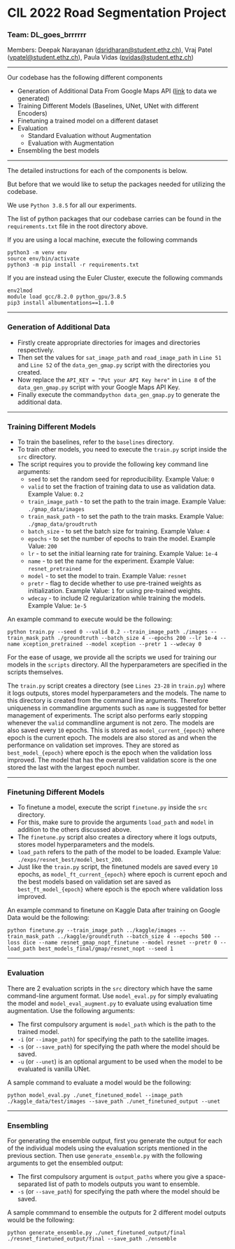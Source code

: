 # CIL 2022 Road Segmentation Project 

### Team: DL_goes_brrrrrr
Members: Deepak Narayanan (dsridharan@student.ethz.ch), Vraj Patel (vpatel@student.ethz.ch), Paula Vidas (pvidas@student.ethz.ch)

------
Our codebase has the following different components
- Generation of Additional Data From Google Maps API ([link](https://polybox.ethz.ch/index.php/s/vGz96Lv8Mt8aTwM) to data we generated)
- Training Different Models (Baselines, UNet, UNet with different Encoders)
- Finetuning a trained model on a different dataset
- Evaluation
  - Standard Evaluation without Augmentation
  - Evaluation with Augmentation
- Ensembling the best models

---
The detailed instructions for each of the components is below. 

But before that we would like to setup the packages needed for utilizing the codebase. 

We use ```Python 3.8.5``` for all our experiments. 

The list of python packages that our codebase carries can be found in the ```requirements.txt``` file in the root directory above.


If you are using a local machine, execute the following commands

```
python3 -m venv env
source env/bin/activate
python3 -m pip install -r requirements.txt
```

If you are instead using the Euler Cluster, execute the following commands

```
env2lmod
module load gcc/8.2.0 python_gpu/3.8.5
pip3 install albumentations==1.1.0
```
---
### Generation of Additional Data
- Firstly create appropriate directories for images and directories respectively.
- Then set the values for ```sat_image_path``` and ```road_image_path``` in ```Line 51``` and ```Line 52``` of the ```data_gen_gmap.py``` script with the directories you created.  
- Now replace the ```API_KEY = "Put your API Key here"``` in ```Line 8``` of the ```data_gen_gmap.py``` script with your Google Maps API Key.
- Finally execute the command```python data_gen_gmap.py``` to generate the additional data.
---
### Training Different Models
- To train the baselines, refer to the ```baselines``` directory. 
- To train other models, you need to execute the ```train.py``` script inside the ```src``` directory. 
- The script requires you to provide the following key command line arguments:
  - ```seed``` to set the random seed for reproducibility. Example Value: ```0```
  - ```valid``` to set the fraction of training data to use as validation data. Example Value: ```0.2```
  - ```train_image_path``` - to set the path to the train image. Example Value: ```./gmap_data/images```
  - ```train_mask_path``` - to set the path to the train masks. Example Value: ```./gmap_data/groudtruth```
  - ```batch_size``` - to set the batch size for training. Example Value: ```4```
  - ```epochs``` - to set the number of epochs to train the model. Example Value: ```200```
  - ```lr``` - to set the initial learning rate for training. Example Value: ```1e-4```
  - ```name``` - to set the name for the experiment. Example Value: ```resnet_pretrained```
  - ```model``` - to set the model to train. Example Value: ```resnet```
  - ```pretr``` - flag to decide whether to use pre-trained weights as initialization. Example Value: ```1``` for using pre-trained weights.
  - ```wdecay``` - to include l2 regularization while training the models. Example Value: ```1e-5```

An example command to execute would be the following: 
```
python train.py --seed 0 --valid 0.2 --train_image_path ./images --train_mask_path ./groundtruth --batch_size 4 --epochs 200 --lr 1e-4 --name xception_pretrained --model xception --pretr 1 --wdecay 0
```
For the ease of usage, we provide all the scripts we used for training our models in the ```scripts``` directory. All the hyperparameters are specified in the scripts themselves. 

The ```train.py``` script creates a directory (see ```Lines 23-28``` in ```train.py```) where it logs outputs, stores model hyperparameters and the models. The name to this directory is created from the command line arguments. Therefore uniqueness in commandline arguments such as ```name``` is suggested for better management of experiments. The script also performs early stopping whenever the ```valid``` commandline argument is not zero. The models are also saved every ```10``` epochs. This is stored as ```model_current_{epoch}``` where epoch is the current epoch. The models are also stored as and when the performance on validation set improves. They are stored as ```best_model_{epoch}``` where epoch is the epoch when the validation loss improved. The model that has the overall best validation score is the one stored the last with the largest epoch number.

---
### Finetuning Different Models
- To finetune a model, execute the script ```finetune.py``` inside the ```src``` directory. 
- For this, make sure to provide the arguments ```load_path``` and ```model``` in addition to the others discussed above. 
- The ```finetune.py``` script also creates a directory where it logs outputs, stores model hyperparameters and the models.
- ```load_path``` refers to the path of the model to be loaded. Example Value: ```./exps/resnet_best/model_best_200```.
- Just like the ```train.py``` script, the finetuned models are saved every ```10``` epochs, as ```model_ft_current_{epoch}``` where epoch is current epoch and the best models based on validation set are saved as ```best_ft_model_{epoch}``` where epoch is the epoch where validation loss improved.

An example command to finetune on Kaggle Data after training on Google Data would be the following:
```
python finetune.py --train_image_path ../kaggle/images --train_mask_path ../kaggle/groundtruth --batch_size 4 --epochs 500 --loss dice --name resnet_gmap_nopt_finetune --model resnet --pretr 0 --load_path best_models_final/gmap/resnet_nopt --seed 1
```
---
### Evaluation
There are 2 evaluation scripts in the ```src``` directory which have the same command-line argument format. Use ```model_eval.py``` for simply evaluating the model and ```model_eval_augment.py``` to evaluate using evaluation time augmentation. Use the following arguments:
- The first compulsory argument is ```model_path``` which is the path to the trained model.
- ```-i``` (or ```--image_path```) for specifying the path to the satellite images.
- ```-s``` (or ```--save_path```) for specifying the path where the model should be saved.
- ```-u``` (or ```--unet```) is an optional argument to be used when the model to be evaluated is vanilla UNet.

A sample command to evaluate a model would be the following:
```
python model_eval.py ./unet_finetuned_model --image_path ./kaggle_data/test/images --save_path ./unet_finetuned_output --unet
```
---
### Ensembling
For generating the ensemble output, first you generate the output for each of the individual models using the evaluation scripts mentioned in the previous section. Then use ```generate_ensemble.py``` with the following arguments to get the ensembled output:
- The first compulsory argument is ```output_paths``` where you give a space-separated list of path to models outputs you want to ensemble.
- ```-s``` (or ```--save_path```) for specifying the path where the model should be saved.

A sample commmand to ensemble the outputs for 2 different model outputs would be the following:
```
python generate_ensemble.py ./unet_finetuned_output/final ./resnet_finetuned_output/final --save_path ./ensemble
```
